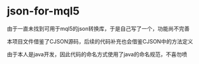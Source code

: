 # json-for-mql5
由于一直未找到可用于mql5的json转换库，于是自己写了一个，功能尚不完善

本项目文件借鉴了CJSON源码，后续的代码补充也会借鉴CJSON中的方法定义

由于本人是java开发，因此代码的命名方式使用了java的命名规范，不喜勿喷
